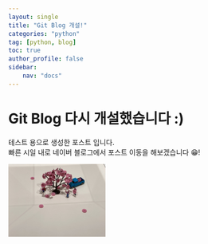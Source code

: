 ```yaml
---
layout: single
title: "Git Blog 개설!"
categories: "python"
tag: [python, blog]
toc: true
author_profile: false
sidebar:
    nav: "docs"
---
```


# Git Blog 다시 개설했습니다 :)
테스트 용으로 생성한 포스트 입니다.<br>
빠른 시일 내로 네이버 블로그에서 포스트 이동을 해보겠습니다 😁!

<img src="../images/2023-04-15-1/IMG_1144-1681560666747-1.JPEG" alt="테스트 이미지" style="zoom:19%;" />